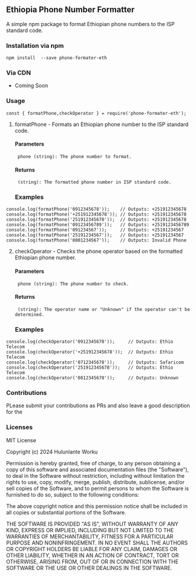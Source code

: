 ## Ethiopia Phone Number Formatter

A simple npm package to format Ethiopian phone numbers to the ISP standard code.

### Installation via npm

```npm install  --save phone-formater-eth```

### Via CDN

* Coming Soon
 
### Usage
 ```const { formatPhone,checkOperator } = require('phone-formater-eth');```

1. formatPhone - Formats an Ethiopian phone number to the ISP standard code.
     #### Parameters 
        phone (string): The phone number to format.
     #### Returns  
        (string): The formatted phone number in ISP standard code.
     ### Examples

```
console.log(formatPhone('0912345678'));    // Outputs: +251912345678
console.log(formatPhone('+251912345678')); // Outputs: +251912345678
console.log(formatPhone('251912345678'));  // Outputs: +251912345678
console.log(formatPhone('09123456789'));   // Outputs: +2519123456789
console.log(formatPhone('091234567'));     // Outputs: +25191234567
console.log(formatPhone('25191234567'));   // Outputs: +25191234567
console.log(formatPhone('0801234567'));    // Outputs: Invalid Phone
```

2. checkOperator - Checks the phone operator based on the formatted Ethiopian phone number.
    #### Parameters 
        phone (string): The phone number to check.
     #### Returns  
        (string): The operator name or "Unknown" if the operator can't be determined.
     ### Examples

```
console.log(checkOperator('0912345678'));     // Outputs: Ethio Telecom
console.log(checkOperator('+251912345678'));  // Outputs: Ethio Telecom
console.log(checkOperator('0712345678'));     // Outputs: Safaricom
console.log(checkOperator('251912345678'));   // Outputs: Ethio Telecom
console.log(checkOperator('0812345678'));     // Outputs: Unknown
```


### Contributions
PLease submit your contributions as PRs and also leave a good description for the 

### Licenses
MIT License

Copyright (c) 2024 Hulunlante Worku

Permission is hereby granted, free of charge, to any person obtaining a copy
of this software and associated documentation files (the "Software"), to deal
in the Software without restriction, including without limitation the rights
to use, copy, modify, merge, publish, distribute, sublicense, and/or sell
copies of the Software, and to permit persons to whom the Software is
furnished to do so, subject to the following conditions:

The above copyright notice and this permission notice shall be included in all
copies or substantial portions of the Software.

THE SOFTWARE IS PROVIDED "AS IS", WITHOUT WARRANTY OF ANY KIND, EXPRESS OR
IMPLIED, INCLUDING BUT NOT LIMITED TO THE WARRANTIES OF MERCHANTABILITY,
FITNESS FOR A PARTICULAR PURPOSE AND NONINFRINGEMENT. IN NO EVENT SHALL THE
AUTHORS OR COPYRIGHT HOLDERS BE LIABLE FOR ANY CLAIM, DAMAGES OR OTHER
LIABILITY, WHETHER IN AN ACTION OF CONTRACT, TORT OR OTHERWISE, ARISING FROM,
OUT OF OR IN CONNECTION WITH THE SOFTWARE OR THE USE OR OTHER DEALINGS IN THE
SOFTWARE.